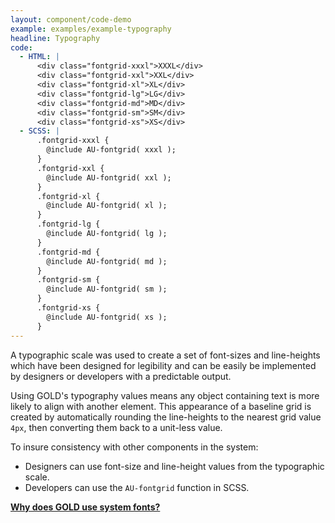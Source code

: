 ```yaml
---
layout: component/code-demo
example: examples/example-typography
headline: Typography
code:
  - HTML: |
      <div class="fontgrid-xxxl">XXXL</div>
      <div class="fontgrid-xxl">XXL</div>
      <div class="fontgrid-xl">XL</div>
      <div class="fontgrid-lg">LG</div>
      <div class="fontgrid-md">MD</div>
      <div class="fontgrid-sm">SM</div>
      <div class="fontgrid-xs">XS</div>
  - SCSS: |
      .fontgrid-xxxl {
        @include AU-fontgrid( xxxl );
      }
      .fontgrid-xxl {
        @include AU-fontgrid( xxl );
      }
      .fontgrid-xl {
        @include AU-fontgrid( xl );
      }
      .fontgrid-lg {
        @include AU-fontgrid( lg );
      }
      .fontgrid-md {
        @include AU-fontgrid( md );
      }
      .fontgrid-sm {
        @include AU-fontgrid( sm );
      }
      .fontgrid-xs {
        @include AU-fontgrid( xs );
      }
---
```


A typographic scale was used to create a set of font-sizes and line-heights which have been designed for legibility and can be easily be implemented by designers or developers with a predictable output.

Using GOLD's typography values means any object containing text is more likely to align with another element. This appearance of a baseline grid is created by automatically rounding the line-heights to the nearest grid value `4px`, then converting them back to a unit-less value.

To insure consistency with other components in the system:
- Designers can use font-size and line-height values from the typographic scale.
- Developers can use the `AU-fontgrid` function in SCSS.

**[Why does GOLD use system fonts?](/components/core/rationale/)**
